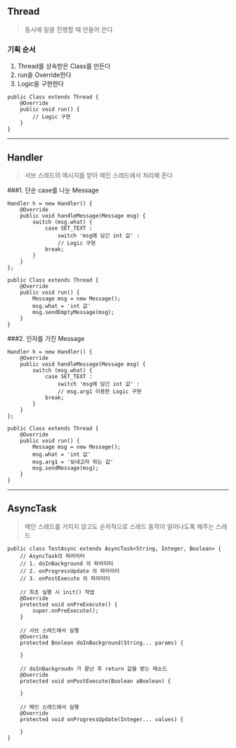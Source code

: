## Thread
> 동시에 일을 진행할 때 만들어 쓴다

### 기획 순서
1. Thread를 상속받은 Class를 만든다
2. run을 Override한다
3. Logic을 구현한다

```
public Class extends Thread {
	@Override
	public void run() {
		// Logic 구현
	}
}
```

---

## Handler
> 서브 스레드의 메시지를 받아 메인 스레드에서 처리해 준다

###1. 단순 case를 나눈 Message
```
Handler h = new Handler() {
    @Override
    public void handleMessage(Message msg) {
        switch (msg.what) {
            case SET_TEXT :
            	switch 'msg에 담긴 int 값' :
            	// Logic 구현
            break;
        }
    }
};

public Class extends Thread {
	@Override
	public void run() {
		Message msg = new Message();
		msg.what = 'int 값'
		msg.sendEmptyMessage(msg);
	}
}
```
###2. 인자를 가진 Message
```
Handler h = new Handler() {
    @Override
    public void handleMessage(Message msg) {
        switch (msg.what) {
            case SET_TEXT :
            	switch 'msg에 담긴 int 값' :
            	// msg.arg1 이용한 Logic 구현
            break;
        }
    }
};

public Class extends Thread {
	@Override
	public void run() {
		Message msg = new Message();
		msg.what = 'int 값'
		msg.arg1 = '보내고자 하는 값'
		msg.sendMessage(msg);
	}
}
```

---

## AsyncTask
> 메인 스레드를 거치지 않고도 순차적으로 스레드 동작이 일어나도록 해주는 스레드

```
public class TestAsync extends AsyncTask<String, Integer, Boolean> {
	// AsyncTask의 파라미터
	// 1. doInBackground 의 파라미터
    // 2. onProgressUpdate 의 파라미터
    // 3. onPostExecute 의 파라미터
    
    // 최초 실행 시 init() 작업
	@Override
    protected void onPreExecute() {
        super.onPreExecute();
    }
    
    // 서브 스레드에서 실행
    @Override
    protected Boolean doInBackground(String... params) {
    
    }
    
    // doInBackgroudn 가 끝난 후 return 값을 받는 메소드
    @Override
    protected void onPostExecute(Boolean aBoolean) {
    
    }
    
    // 메인 스레드에서 실행
    @Override
    protected void onProgressUpdate(Integer... values) {
    
    }
}
```